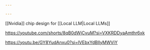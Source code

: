 ```yaml
---

---
```

[[Nvidia]]  chip design for [[Local LLM|Local LLMs]]

https://youtube.com/shorts/8qB0dWjCvuM?si=VXKRDDyaAmthr6xk

https://youtu.be/GY8YudAnxu0?si=lVEbxYdBIlyMWViY